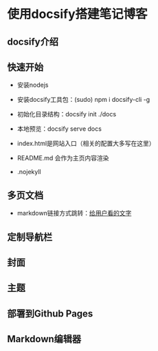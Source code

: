# 使用docsify搭建笔记博客

## docsify介绍

## 快速开始

- 安装nodejs
- 安装docsify工具包：(sudo) npm i docsify-cli -g
- 初始化目录结构：docsify init ./docs
- 本地预览：docsify serve docs

- index.html是网站入口（相关的配置大多写在这里）
- README.md 会作为主页内容渲染
- .nojekyll 

## 多页文档

- markdown链接方式跳转：[给用户看的文字](具体的路径，比如/guide)

## 定制导航栏

## 封面

## 主题

## 部署到Github Pages

## Markdown编辑器
